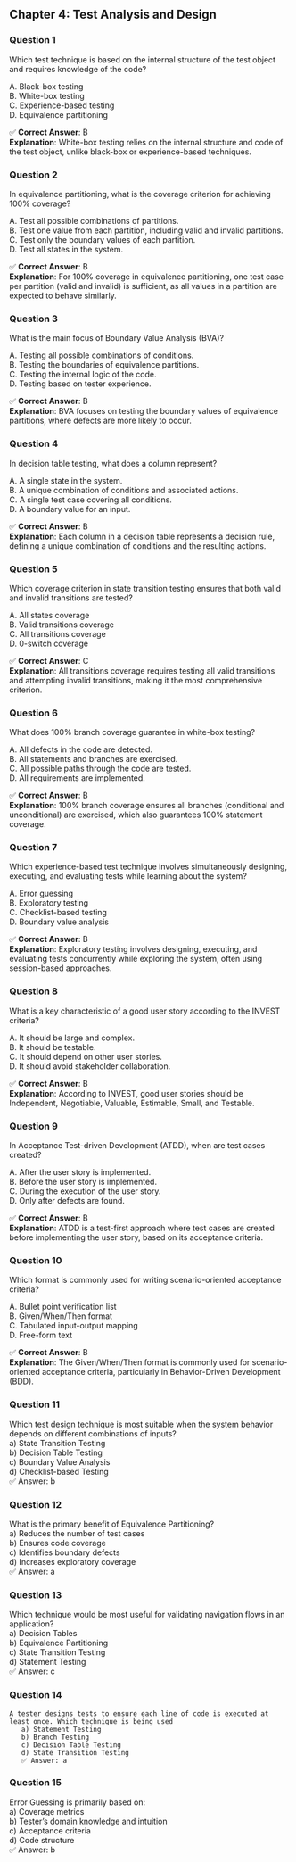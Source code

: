 
## Chapter 4: Test Analysis and Design

### Question 1

Which test technique is based on the internal structure of the test object and requires knowledge of the code?

A. Black-box testing  
B. White-box testing  
C. Experience-based testing  
D. Equivalence partitioning

  ✅ **Correct Answer**: B  
**Explanation**: White-box testing relies on the internal structure and code of the test object, unlike black-box or experience-based techniques.

### Question 2

In equivalence partitioning, what is the coverage criterion for achieving 100% coverage?

A. Test all possible combinations of partitions.  
B. Test one value from each partition, including valid and invalid partitions.  
C. Test only the boundary values of each partition.  
D. Test all states in the system.

  ✅ **Correct Answer**: B  
**Explanation**: For 100% coverage in equivalence partitioning, one test case per partition (valid and invalid) is sufficient, as all values in a partition are expected to behave similarly.

### Question 3

What is the main focus of Boundary Value Analysis (BVA)?

A. Testing all possible combinations of conditions.  
B. Testing the boundaries of equivalence partitions.  
C. Testing the internal logic of the code.  
D. Testing based on tester experience.

  ✅ **Correct Answer**: B  
**Explanation**: BVA focuses on testing the boundary values of equivalence partitions, where defects are more likely to occur.

### Question 4

In decision table testing, what does a column represent?

A. A single state in the system.  
B. A unique combination of conditions and associated actions.  
C. A single test case covering all conditions.  
D. A boundary value for an input.

  ✅ **Correct Answer**: B  
**Explanation**: Each column in a decision table represents a decision rule, defining a unique combination of conditions and the resulting actions.

### Question 5

Which coverage criterion in state transition testing ensures that both valid and invalid transitions are tested?

A. All states coverage  
B. Valid transitions coverage  
C. All transitions coverage  
D. 0-switch coverage

  ✅ **Correct Answer**: C  
**Explanation**: All transitions coverage requires testing all valid transitions and attempting invalid transitions, making it the most comprehensive criterion.

### Question 6

What does 100% branch coverage guarantee in white-box testing?

A. All defects in the code are detected.  
B. All statements and branches are exercised.  
C. All possible paths through the code are tested.  
D. All requirements are implemented.

  ✅ **Correct Answer**: B  
**Explanation**: 100% branch coverage ensures all branches (conditional and unconditional) are exercised, which also guarantees 100% statement coverage.

### Question 7

Which experience-based test technique involves simultaneously designing, executing, and evaluating tests while learning about the system?

A. Error guessing  
B. Exploratory testing  
C. Checklist-based testing  
D. Boundary value analysis

  ✅ **Correct Answer**: B  
**Explanation**: Exploratory testing involves designing, executing, and evaluating tests concurrently while exploring the system, often using session-based approaches.

### Question 8

What is a key characteristic of a good user story according to the INVEST criteria?

A. It should be large and complex.  
B. It should be testable.  
C. It should depend on other user stories.  
D. It should avoid stakeholder collaboration.

  ✅ **Correct Answer**: B  
**Explanation**: According to INVEST, good user stories should be Independent, Negotiable, Valuable, Estimable, Small, and Testable.

### Question 9

In Acceptance Test-driven Development (ATDD), when are test cases created?

A. After the user story is implemented.  
B. Before the user story is implemented.  
C. During the execution of the user story.  
D. Only after defects are found.

  ✅ **Correct Answer**: B  
**Explanation**: ATDD is a test-first approach where test cases are created before implementing the user story, based on its acceptance criteria.

### Question 10

Which format is commonly used for writing scenario-oriented acceptance criteria?

A. Bullet point verification list  
B. Given/When/Then format  
C. Tabulated input-output mapping  
D. Free-form text

  ✅ **Correct Answer**: B  
**Explanation**: The Given/When/Then format is commonly used for scenario-oriented acceptance criteria, particularly in Behavior-Driven Development (BDD).

 ### Question 11   
  Which test design technique is most suitable when the system behavior depends on different combinations of inputs?  
       a) State Transition Testing  
       b) Decision Table Testing  
       c) Boundary Value Analysis  
       d) Checklist-based Testing  
       ✅ Answer: b  
   
         
   ### Question 12 
   What is the primary benefit of Equivalence Partitioning?  
       a) Reduces the number of test cases  
       b) Ensures code coverage  
       c) Identifies boundary defects  
       d) Increases exploratory coverage  
       ✅ Answer: a  
         
      
   ### Question 13     
   Which technique would be most useful for validating navigation flows in an application?  
       a) Decision Tables  
       b) Equivalence Partitioning  
       c) State Transition Testing  
       d) Statement Testing  
       ✅ Answer: c  
         
   ### Question 14    
    A tester designs tests to ensure each line of code is executed at least once. Which technique is being used
       a) Statement Testing  
       b) Branch Testing  
       c) Decision Table Testing  
       d) State Transition Testing  
       ✅ Answer: a  
         
   ### Question 15     
   Error Guessing is primarily based on:  
       a) Coverage metrics  
       b) Tester’s domain knowledge and intuition  
       c) Acceptance criteria  
       d) Code structure  
       ✅ Answer: b

